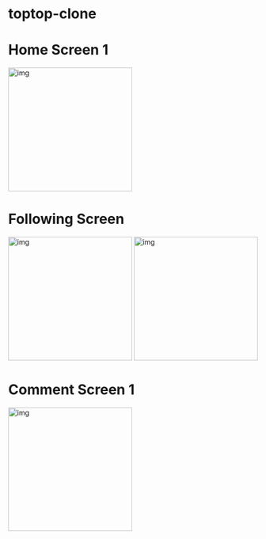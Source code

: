 # toptop-clone
<h1>Home Screen 1</h1>
<img src="https://user-images.githubusercontent.com/114985365/265877502-6e31a923-1252-404e-9c21-e5e9177e0c95.jpg" alt="img" width="250" />
<h1>Following Screen</h1>
<img src="https://user-images.githubusercontent.com/114985365/265877586-cc379738-15fa-4365-a19d-0f3055abffa9.jpg" alt="img" width="250" />
<img src="https://user-images.githubusercontent.com/114985365/265877592-98d684aa-8776-4693-8345-725c135cb593.jpg" alt="img" width="250" />
<h1>Comment Screen 1</h1>

<img src="https://user-images.githubusercontent.com/114985365/265877779-0e64b3e9-bdf4-42ff-ab53-17abd1b8ea26.jpg" alt="img" width="250" />

